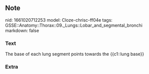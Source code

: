 ## Note
nid: 1661020712253
model: Cloze-chrisc-ff04e
tags: GSSE::Anatomy::Thorax::09._Lungs::Lobar_and_segmental_bronchi
markdown: false

### Text
<div class='toggle'>
  The base of each lung segment points towards the {{c1::lung
  base}}
</div>

### Extra

